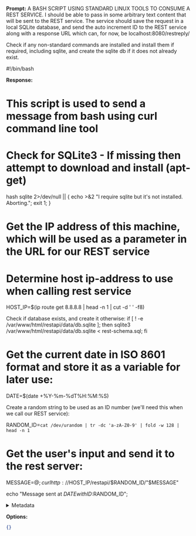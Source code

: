 **Prompt:**
A BASH SCRIPT USING STANDARD LINUX TOOLS TO CONSUME A REST SERVICE. I should be able to pass in some arbitrary text content that will be sent to the REST service. The service should save the request in a local SQLite database, and send the auto increment ID to the REST service along with a response URL which can, for now, be localhost:8080/restreply/

Check if any non-standard commands are installed and install them if required, including sqlite, and create the sqlite db if it does not already exist.

#!/bin/bash


**Response:**
# This script is used to send a message from bash using curl command line tool

 # Check for SQLite3 - If missing then attempt to download and install (apt-get)
 hash sqlite 2>/dev/null || { echo >&2 "I require sqlite but it's not installed.  Aborting."; exit 1; }



# Get the IP address of this machine, which will be used as a parameter in the URL for our REST service

 # Determine host ip-address to use when calling rest service
 HOST_IP=$(ip route get 8.8.8.8 | head -n 1 | cut -d ' ' -f8)


 Check if database exists, and create it otherwise:
if [ ! -e /var/www/html/restapi/data/db.sqlite ]; then
  sqlite3 /var/www/html/restapi/data/db.sqlite < rest-schema.sql;
fi

 # Get the current date in ISO 8601 format and store it as a variable for later use:
DATE=$(date +%Y-%m-%dT%H:%M:%S)


 Create a random string to be used as an ID number (we'll need this when we call our REST service):

 RANDOM_ID=`cat /dev/urandom | tr -dc 'a-zA-Z0-9' | fold -w 128 | head -n 1`


 # Get the user's input and send it to the rest server:
 MESSAGE=$@; curl http://$HOST_IP/restapi/$RANDOM_ID/"$MESSAGE"

 echo "Message sent at $DATE with ID:$RANDOM_ID";

<details><summary>Metadata</summary>

- Duration: 87376 ms
- Datetime: 2023-11-03T09:46:55.704062
- Model: Unknown

</details>

**Options:**
```json
{}
```

